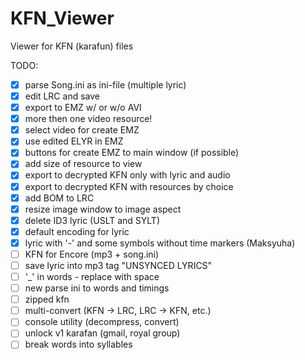 # KFN_Viewer
Viewer for KFN (karafun) files

TODO:
- [x] parse Song.ini as ini-file (multiple lyric)
- [x] edit LRC and save
- [x] export to EMZ w/ or w/o AVI
- [x] more then one video resource!
- [x] select video for create EMZ
- [x] use edited ELYR in EMZ
- [x] buttons for create EMZ to main window (if possible)
- [x] add size of resource to view
- [x] export to decrypted KFN only with lyric and audio
- [x] export to decrypted KFN with resources by choice
- [x] add BOM to LRC
- [x] resize image window to image aspect
- [x] delete ID3 lyric (USLT and SYLT)
- [x] default encoding for lyric
- [x] lyric with '-' and some symbols without time markers (Maksyuha)
- [ ] KFN for Encore (mp3 + song.ini)
- [ ] save lyric into mp3 tag "UNSYNCED LYRICS"
- [ ] '_' in words - replace with space
- [ ] new parse ini to words and timings
- [ ] zipped kfn
- [ ] multi-convert (KFN -> LRC, LRC -> KFN, etc.)
- [ ] console utility (decompress, convert)
- [ ] unlock v1 karafan (gmail, royal group)
- [ ] break words into syllables

